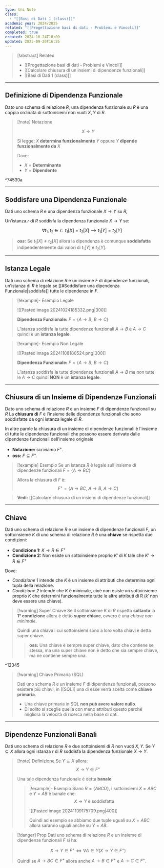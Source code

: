 ```yaml
---
type: Uni Note
class:
  - "[[Basi di Dati 1 (class)]]"
academic year: 2024/2025
related: "[[Progettazione basi di dati - Problemi e Vincoli]]"
completed: true
created: 2024-10-24T18:09
updated: 2025-09-26T16:55
---
```

>[!abstract] Related
>- [[Progettazione basi di dati - Problemi e Vincoli]]
>- [[Calcolare chiusura di un insiemi di dipendenze funzionali]]
>- [[Basi di Dati 1 (class)]]

---
## Definizione di Dipendenza Funzionale

Dato uno schema di relazione $R$, una dipendenza funzionale su $R$ è una coppia ordinata di sottoinsiemi non vuoti $X,Y$ di $R$.

>[!note] Notazione
>
>$$
>X \to  Y
>$$
>
>Si legge: $X$ **determina funzionalmente** $Y$ oppure $Y$ **dipende funzionalmente da** $X$
>
>Dove:
>- $X$ = **Determinante**
>- $Y$ = **Dipendente**

^74530a

---
## Soddisfare una Dipendenza Funzionale

Dati uno schema $R$ e una dipendenza funzionale $X \to Y$ su $R$, 

Un’istanza $r$ di $R$ soddisfa la dipendenza funzionale $X \to Y$ se:

$$
\forall  t_{1}, t_{2} \in r:\ \ t_{1}[X] = t_{2}[X] \implies t_{1}[Y] = t_{2}[Y] 
$$

>***oss:*** Se $t_{1}​[X] \not= t_{2}[X]$ allora la dipendenza è comunque **soddisfatta** indipendentemente dai valori di $t_{1}​[Y]$ e $t_{2}​[Y]$.

---
## Istanza Legale

Dati uno schema di relazione $R$ e un insieme $F$ di dipendenze funzionali, un’istanza di $R$ è legale se [[#Soddisfare una dipendenza Funzionale|soddisfa]] tutte le dipendenze in $F$.

>[!example]- Esempio Legale
>
>![[Pasted image 20241024185332.png|300]]
>
>**Dipendenza Funzionale:** $F = \{A \to B,\ B \to C \}$
>
>L’istanza soddisfa la tutte dipendenze funzionali $A \to B$ e $A \to C$ quindi è un **istanza legale**.

>[!example]- Esempio Non Legale
>
>![[Pasted image 20241108180524.png|300]]
>
>**Dipendenza Funzionale:** $F = \{A \to B,\ B \to C \}$
>
>L’istanza soddisfa la tutte dipendenze funzionali $A \to B$ ma non  tutte le $A \to C$ quindi **NON** è un **istanza legale**.

---
## Chiusura di un Insieme di Dipendenze Funzionali

Dato uno schema di relazione $R$ e un insieme $F$ di dipendenze funzionali su $R$ La **chiusura di** $F$ è l’insieme delle dipendenze funzionali che sono soddisfatte da ogni istanza legale di $R$.

In altre parole la chiusura di un insieme di dipendenze funzionali è l'insieme di tutte le dipendenze funzionali che possono essere derivate dalle dipendenze funzionali dell'insieme originale

- **Notazione:** scriviamo $F^{+}$.
- **oss:** $F \subseteq F^{+}.$

>[!example] Esempio
>Se un istanza $R$ è legale sull'insieme di dipendenze funzionali $F = \{ A \to BC \}$
>
>Allora la chiusura di $F$ è: 
>$$
>F^{+} = \{ A \to BC,\ A \to B,\ A \to C \}
>$$

>**Vedi:** [[Calcolare chiusura di un insiemi di dipendenze funzionali]]

---
## Chiave

Dati uno schema di relazione $R$ e un insieme di dipendenze funzionali $F$, un sottoinsieme $K$ di uno schema di relazione $R$ è una **chiave** se rispetta due condizioni:
- **Condizione 1:** $K \to R \in F^{+}$ 
- **Condizione 2:** Non esiste un sottoinsieme proprio $K'$ di $K$ tale che $K' \to R \in F^{+}$

Dove:
- *Condizione 1* intende che $K$ è un insieme di attributi che determina ogni tupla della relazione.
- *Condizione 2* intende che $K$ è minimale, cioè non esiste un sottoinsieme proprio $K$ che determini funzionalmente tutte le altre attributi di R ($k'$ non deve essere una chiave).

>[!warning] Super Chiave
>Se il sottoinsieme $K$ di $R$ rispetta **soltanto** la **1° condizione** allora è detto **super chiave**, ovvero è una *chiave non minimale*.
>
>Quindi una chiava i cui sottoinsiemi sono a loro volta chiavi è detta super chiave.
>
>>**oss:** Una chiave è sempre super chiave, dato che contiene se stessa, ma una super chiave non è detto che sia sempre chiave, ma ne contiene sempre una.

^12345

>[!warning] Chiave Primaria (SQL)
>
>Dati uno schema $R$ e un insieme $F$ di dipendenze funzionali, possono esistere più chiavi, in [[SQL]] una di esse verrà scelta come **chiave primaria**.
>- Una chiave primaria in SQL **non può avere valore nullo**.
>- Di solito si sceglie quella con meno attributi questo perché migliora la velocità di ricerca nella base di dati.

---
## Dipendenze Funzionali Banali

Dati uno schema di relazione $R$ e due sottoinsiemi di $R$ non vuoti $X,Y$.  Se $Y \subseteq X$ allora ogni istanza $r$ di $R$ soddisfa la dipendenza funzionale $X \to Y$.

>[!note] Definizione
>Se $Y \subseteq X$ allora:
>$$
>X \to  Y \in F^{+}
>$$
>
>Una tale dipendenza funzionale è detta **banale**
>
>>[!example]- Esempio
>>Siano $R = \{ ABCD \}$, i sottoinsiemi $X = ABC$ e $Y= AB$ è banale che:
>>$$
>>X \to  Y \ \text{è soddisfatta} 
>>$$
>>
>>![[Pasted image 20241109175709.png|400]]
>>
>>Quindi ad esempio se abbiamo due tuple uguali su $X=ABC$ allora saranno uguali anche su $Y=AB$.

>[!danger] Prop
>Dati uno schema di relazione $R$ e un insieme di dipendenze funzionali $F$ si ha:
>
>$$
>X \to Y \in F^{+} \iff \forall A \in Y (X \to  Y\in F^{+}) 
>$$
>
>Quindi se $A \to BC \in F^{+}$ allora anche $A \to B \in F^{+}$ e $A \to C \in F^{+}$.
